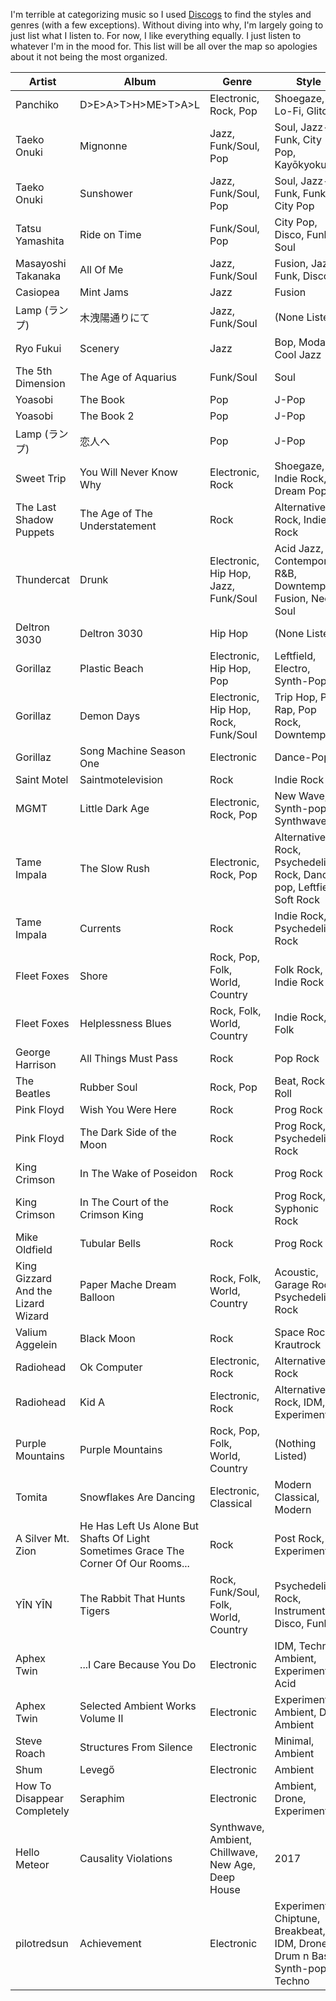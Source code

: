 I'm terrible at categorizing music so I used [Discogs](https://www.discogs.com) to find the styles and genres (with a few exceptions). Without diving into why, I'm largely going to just list what I listen to. For now, I like everything equally. I just listen to whatever I'm in the mood for. This list will be all over the map so apologies about it not being the most organized.

| Artist | Album | Genre | Style | Year | 
| ------ | ----- | ----- | ----- | ---- | 
| Panchiko | D>E>A>T>H>ME>T>A>L | Electronic, Rock, Pop | Shoegaze, Lo-Fi, Glitch | 2000 |
| Taeko Onuki | Mignonne | Jazz, Funk/Soul, Pop | Soul, Jazz-Funk, City Pop, Kayōkyoku | 1978 |
| Taeko Onuki | Sunshower | Jazz, Funk/Soul, Pop | Soul, Jazz-Funk, Funk, City Pop | 1977 |
| Tatsu Yamashita | Ride on Time | Funk/Soul, Pop | City Pop, Disco, Funk, Soul | 1980 |
| Masayoshi Takanaka | All Of Me | Jazz, Funk/Soul | Fusion, Jazz-Funk, Disco | 1979 |
| Casiopea | Mint Jams | Jazz | Fusion | 1982 | 
| Lamp (ランプ) | 木洩陽通りにて | Jazz, Funk/Soul | (None Listed) | 2005 | 
| Ryo Fukui | Scenery | Jazz | Bop, Modal, Cool Jazz | 1976 | 
| The 5th Dimension | The Age of Aquarius | Funk/Soul | Soul | 1969 | 
| Yoasobi | The Book | Pop | J-Pop | 2021 |
| Yoasobi | The Book 2 | Pop | J-Pop | 2021 |
| Lamp (ランプ) | 恋人へ | Pop | J-Pop | 2004 | 
| Sweet Trip | You Will Never Know Why | Electronic, Rock | Shoegaze, Indie Rock, Dream Pop | 2009 | 
| The Last Shadow Puppets | The Age of The Understatement | Rock | Alternative Rock, Indie Rock | 2008 |
| Thundercat | Drunk | Electronic, Hip Hop, Jazz, Funk/Soul | Acid Jazz, Contemporary R&B, Downtempo, Fusion, Neo Soul | 2017 | 
| Deltron 3030 | Deltron 3030 | Hip Hop | (None Listed) | 2000 |
| Gorillaz | Plastic Beach | Electronic, Hip Hop, Pop | Leftfield, Electro, Synth-Pop | 2010 |
| Gorillaz | Demon Days | Electronic, Hip Hop, Rock, Funk/Soul | Trip Hop, Pop Rap, Pop Rock, Downtempo | 2005 | 
| Gorillaz | Song Machine Season One | Electronic | Dance-Pop | 2020 | 
| Saint Motel | Saintmotelevision | Rock | Indie Rock | 2016 |
| MGMT | Little Dark Age | Electronic, Rock, Pop | New Wave, Synth-pop, Synthwave | 2018 |
| Tame Impala | The Slow Rush | Electronic, Rock, Pop | Alternative Rock, Psychedelic Rock, Dance-pop, Leftfield, Soft Rock | 2020 |
| Tame Impala | Currents | Rock | Indie Rock, Psychedelic Rock | 2015 |
| Fleet Foxes | Shore | Rock, Pop, Folk, World, Country | Folk Rock, Indie Rock | 2020 | 
| Fleet Foxes | Helplessness Blues | Rock, Folk, World, Country | Indie Rock, Folk | 2011 | 
| George Harrison | All Things Must Pass | Rock | Pop Rock | 1970 |
| The Beatles | Rubber Soul | Rock, Pop | Beat, Rock & Roll | 1965 |
| Pink Floyd | Wish You Were Here | Rock | Prog Rock | 1975 |
| Pink Floyd | The Dark Side of the Moon | Rock | Prog Rock, Psychedelic Rock | 1973 |
| King Crimson | In The Wake of Poseidon | Rock | Prog Rock | 1970 |
| King Crimson | In The Court of the Crimson King | Rock | Prog Rock, Syphonic Rock | 1969 | 
| Mike Oldfield | Tubular Bells | Rock | Prog Rock | 1973 | 
| King Gizzard And the Lizard Wizard | Paper Mache Dream Balloon | Rock, Folk, World, Country | Acoustic, Garage Rock, Psychedelic Rock | 2015 | 
| Valium Aggelein | Black Moon | Rock | Space Rock, Krautrock | 2020 |
| Radiohead | Ok Computer | Electronic, Rock | Alternative Rock | 1997 |
| Radiohead | Kid A | Electronic, Rock | Alternative Rock, IDM, Experimental | 2000 |
| Purple Mountains | Purple Mountains | Rock, Pop, Folk, World, Country | (Nothing Listed) | 2019 |
| Tomita | Snowflakes Are Dancing | Electronic, Classical | Modern Classical, Modern | 1974 |
| A Silver Mt. Zion | He Has Left Us Alone But Shafts Of Light Sometimes Grace The Corner Of Our Rooms... | Rock | Post Rock, Experimental | 2000 |
| YĪN YĪN | The Rabbit That Hunts Tigers | Rock, Funk/Soul, Folk, World, Country | Psychedelic Rock, Instrumental, Disco, Funk | 2019 |
| Aphex Twin | ...I Care Because You Do | Electronic | IDM, Techno, Ambient, Experimental, Acid | 1995 | 
| Aphex Twin | Selected Ambient Works Volume II | Electronic | Experimental, Ambient, Dark Ambient | 1994 | 
| Steve Roach | Structures From Silence | Electronic | Minimal, Ambient | 1984 | 
| Shum | Levegő | Electronic | Ambient | 2018 | 
| How To Disappear Completely | Seraphim | Electronic | Ambient, Drone, Experimental | 2019 |
| Hello Meteor | Causality Violations | Synthwave, Ambient, Chillwave, New Age, Deep House | 2017 |
| pilotredsun | Achievement | Electronic | Experimental, Chiptune, Breakbeat, IDM, Drone, Drum n Bass, Synth-pop, Techno | 2016 |
